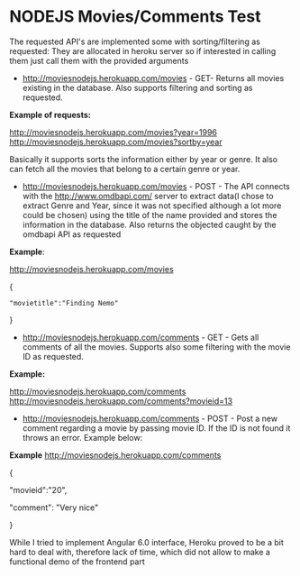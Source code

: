 # NODEJS Movies/Comments Test

The requested API's are implemented some with sorting/filtering as requested:
They are allocated in heroku server so if interested in calling them just call them with the provided arguments

- http://moviesnodejs.herokuapp.com/movies - GET- Returns all movies existing in the database. Also supports filtering and sorting as requested. 

**Example of requests:**

 http://moviesnodejs.herokuapp.com/movies?year=1996
 http://moviesnodejs.herokuapp.com/movies?sortby=year
 
 Basically it supports sorts the information either by year or genre. It also can fetch all the movies that belong to a certain genre or year.

-  http://moviesnodejs.herokuapp.com/movies - POST - The API connects with the  http://www.omdbapi.com/ server to extract data(I chose to extract Genre and Year, since it was not specified although a lot more could be chosen) using the title of the name provided and stores the information in the database. Also returns the objected caught by the omdbapi API as requested

**Example**:

http://moviesnodejs.herokuapp.com/movies

{

	"movietitle":"Finding Nemo"
  
}

-  http://moviesnodejs.herokuapp.com/comments - GET - Gets all comments of all the movies. Supports also some filtering with the movie ID as requested.

**Example:**

http://moviesnodejs.herokuapp.com/comments
http://moviesnodejs.herokuapp.com/comments?movieid=13

-  http://moviesnodejs.herokuapp.com/comments - POST - Post a new comment regarding a movie by passing movie ID. If the ID is not found it throws an error. Example below:

**Example**
http://moviesnodejs.herokuapp.com/comments

{

  "movieid":"20",
  
  
  "comment": "Very nice"
  
}

While I tried to implement Angular 6.0 interface, Heroku proved to be a bit hard to deal with, therefore lack of time, which did not allow to make a functional demo of the frontend part
